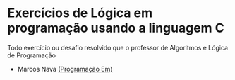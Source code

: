 # Exercícios de Lógica em programação usando a linguagem C

Todo exercício ou desafio resolvido que o professor de Algoritmos e Lógica de Programação 
- Marcos Nava [(Programação Em)](https://www.youtube.com/@programarem) 
